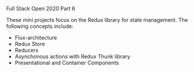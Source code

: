 Full Stack Open 2020 Part 6

These mini projects focus on the Redux library for state management. The following concepts include:

<ul>
<li>Flux-architecture</li>
<li>Redux Store</li>
<li>Reducers</li>
<li>Asynchonous actions with Redux Thunk library</li>
<li>Presentational and Container Components</li>
</ul>
